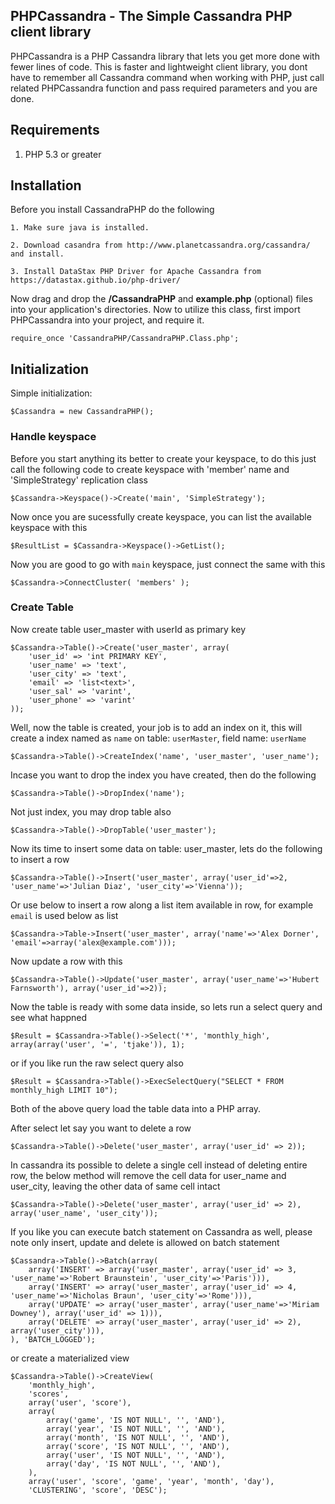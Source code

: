 ## PHPCassandra - The Simple Cassandra PHP client library

PHPCassandra is a PHP Cassandra library that lets you get more done with fewer lines of code. This is faster and lightweight client library, you dont have to remember all Cassandra command when working with PHP, just call related PHPCassandra function and pass required parameters and you are done.

## Requirements

1. PHP 5.3 or greater

## Installation

Before you install CassandraPHP do the following 

    1. Make sure java is installed.

    2. Download casandra from http://www.planetcassandra.org/cassandra/ and install.

    3. Install DataStax PHP Driver for Apache Cassandra from https://datastax.github.io/php-driver/

Now drag and drop the **/CassandraPHP** and **example.php** (optional) files into your application's directories. Now to utilize this class, first import PHPCassandra into your project, and require it.
```
require_once 'CassandraPHP/CassandraPHP.Class.php';
```

## Initialization

Simple initialization:
```
$Cassandra = new CassandraPHP();
```

### Handle keyspace

Before you start anything its better to create your keyspace, to do this just call the following code to create keyspace with 'member' name and 'SimpleStrategy' replication class
```
$Cassandra->Keyspace()->Create('main', 'SimpleStrategy');
```

Now once you are sucessfully create keyspace, you can list the available keyspace with this 
```
$ResultList = $Cassandra->Keyspace()->GetList();
```

Now you are good to go with `main` keyspace, just connect the same with this 
```
$Cassandra->ConnectCluster( 'members' );
```

### Create Table

Now create table user_master with userId as primary key
```
$Cassandra->Table()->Create('user_master', array(
    'user_id' => 'int PRIMARY KEY',
    'user_name' => 'text',
    'user_city' => 'text',
	'email' => 'list<text>',
    'user_sal' => 'varint',
    'user_phone' => 'varint'
));
```

Well, now the table is created, your job is to add an index on it, this will create a index named as `name` on table: `userMaster`, field name: `userName`
```
$Cassandra->Table()->CreateIndex('name', 'user_master', 'user_name');
```

Incase you want to drop the index you have created, then do the following
```
$Cassandra->Table()->DropIndex('name');
```

Not just index, you may drop table also
```
$Cassandra->Table()->DropTable('user_master');
```

Now its time to insert some data on table: user_master, lets do the following to insert a row 
```
$Cassandra->Table()->Insert('user_master', array('user_id'=>2, 'user_name'=>'Julian Diaz', 'user_city'=>'Vienna'));
```

Or use below to insert a row along a list item available in row, for example `email` is used below as list
```
$Cassandra->Table->Insert('user_master', array('name'=>'Alex Dorner', 'email'=>array('alex@example.com')));
```

Now update a row with this
```
$Cassandra->Table()->Update('user_master', array('user_name'=>'Hubert Farnsworth'), array('user_id'=>2));
```

Now the table is ready with some data inside, so lets run a select query and see what happned
```
$Result = $Cassandra->Table()->Select('*', 'monthly_high', array(array('user', '=', 'tjake')), 1);
```

or if you like run the raw select query also
```
$Result = $Cassandra->Table()->ExecSelectQuery("SELECT * FROM monthly_high LIMIT 10");
```

Both of the above query load the table data into a PHP array.

After select let say you want to delete a row
```
$Cassandra->Table()->Delete('user_master', array('user_id' => 2));
```

In cassandra its possible to delete a single cell instead of deleting entire row, the below method will remove the cell data for user_name and user_city, leaving the other data of same cell intact
```
$Cassandra->Table()->Delete('user_master', array('user_id' => 2), array('user_name', 'user_city'));
```

If you like you can execute batch statement on Cassandra as well, please note only insert, update and delete is allowed on batch statement
```
$Cassandra->Table()->Batch(array(
    array('INSERT' => array('user_master', array('user_id' => 3, 'user_name'=>'Robert Braunstein', 'user_city'=>'Paris'))),
    array('INSERT' => array('user_master', array('user_id' => 4, 'user_name'=>'Nicholas Braun', 'user_city'=>'Rome'))),
    array('UPDATE' => array('user_master', array('user_name'=>'Miriam Downey'), array('user_id' => 1))),
    array('DELETE' => array('user_master', array('user_id' => 2), array('user_city'))),
), 'BATCH_LOGGED');
```

or create a materialized view

```
$Cassandra->Table()->CreateView(
    'monthly_high', 
    'scores', 
    array('user', 'score'), 
    array(
        array('game', 'IS NOT NULL', '', 'AND'),
        array('year', 'IS NOT NULL', '', 'AND'),
        array('month', 'IS NOT NULL', '', 'AND'),
        array('score', 'IS NOT NULL', '', 'AND'),
        array('user', 'IS NOT NULL', '', 'AND'),
        array('day', 'IS NOT NULL', '', 'AND'),
    ), 
    array('user', 'score', 'game', 'year', 'month', 'day'), 
    'CLUSTERING', 'score', 'DESC');
```


